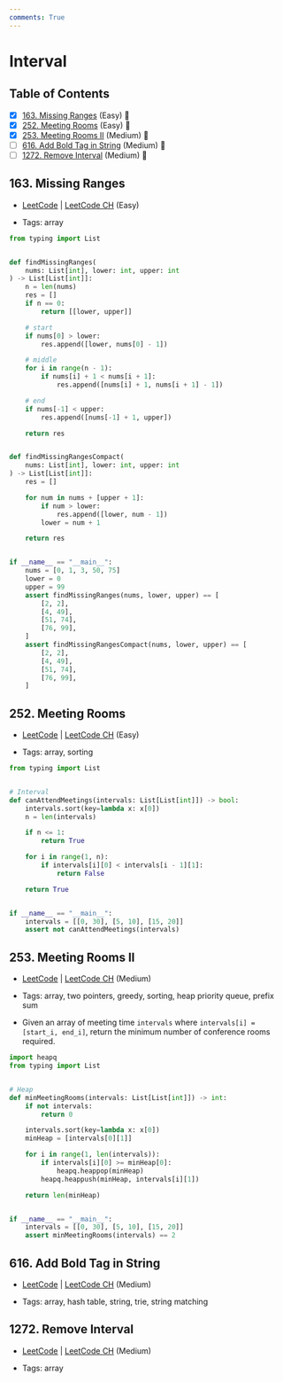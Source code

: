 ```yaml
---
comments: True
---
```


# Interval

## Table of Contents

- [x] [163. Missing Ranges](https://leetcode.cn/problems/missing-ranges/) (Easy) 👑
- [x] [252. Meeting Rooms](https://leetcode.cn/problems/meeting-rooms/) (Easy) 👑
- [x] [253. Meeting Rooms II](https://leetcode.cn/problems/meeting-rooms-ii/) (Medium) 👑
- [ ] [616. Add Bold Tag in String](https://leetcode.cn/problems/add-bold-tag-in-string/) (Medium) 👑
- [ ] [1272. Remove Interval](https://leetcode.cn/problems/remove-interval/) (Medium) 👑

## 163. Missing Ranges

-   [LeetCode](https://leetcode.com/problems/missing-ranges/) | [LeetCode CH](https://leetcode.cn/problems/missing-ranges/) (Easy)

-   Tags: array

```python title="163. Missing Ranges - Python Solution"
from typing import List


def findMissingRanges(
    nums: List[int], lower: int, upper: int
) -> List[List[int]]:
    n = len(nums)
    res = []
    if n == 0:
        return [[lower, upper]]

    # start
    if nums[0] > lower:
        res.append([lower, nums[0] - 1])

    # middle
    for i in range(n - 1):
        if nums[i] + 1 < nums[i + 1]:
            res.append([nums[i] + 1, nums[i + 1] - 1])

    # end
    if nums[-1] < upper:
        res.append([nums[-1] + 1, upper])

    return res


def findMissingRangesCompact(
    nums: List[int], lower: int, upper: int
) -> List[List[int]]:
    res = []

    for num in nums + [upper + 1]:
        if num > lower:
            res.append([lower, num - 1])
        lower = num + 1

    return res


if __name__ == "__main__":
    nums = [0, 1, 3, 50, 75]
    lower = 0
    upper = 99
    assert findMissingRanges(nums, lower, upper) == [
        [2, 2],
        [4, 49],
        [51, 74],
        [76, 99],
    ]
    assert findMissingRangesCompact(nums, lower, upper) == [
        [2, 2],
        [4, 49],
        [51, 74],
        [76, 99],
    ]

```

## 252. Meeting Rooms

-   [LeetCode](https://leetcode.com/problems/meeting-rooms/) | [LeetCode CH](https://leetcode.cn/problems/meeting-rooms/) (Easy)

-   Tags: array, sorting

```python title="252. Meeting Rooms - Python Solution"
from typing import List


# Interval
def canAttendMeetings(intervals: List[List[int]]) -> bool:
    intervals.sort(key=lambda x: x[0])
    n = len(intervals)

    if n <= 1:
        return True

    for i in range(1, n):
        if intervals[i][0] < intervals[i - 1][1]:
            return False

    return True


if __name__ == "__main__":
    intervals = [[0, 30], [5, 10], [15, 20]]
    assert not canAttendMeetings(intervals)

```

## 253. Meeting Rooms II

-   [LeetCode](https://leetcode.com/problems/meeting-rooms-ii/) | [LeetCode CH](https://leetcode.cn/problems/meeting-rooms-ii/) (Medium)

-   Tags: array, two pointers, greedy, sorting, heap priority queue, prefix sum
- Given an array of meeting time `intervals` where `intervals[i] = [start_i, end_i]`, return the minimum number of conference rooms required.


```python title="253. Meeting Rooms II - Python Solution"
import heapq
from typing import List


# Heap
def minMeetingRooms(intervals: List[List[int]]) -> int:
    if not intervals:
        return 0

    intervals.sort(key=lambda x: x[0])
    minHeap = [intervals[0][1]]

    for i in range(1, len(intervals)):
        if intervals[i][0] >= minHeap[0]:
            heapq.heappop(minHeap)
        heapq.heappush(minHeap, intervals[i][1])

    return len(minHeap)


if __name__ == "__main__":
    intervals = [[0, 30], [5, 10], [15, 20]]
    assert minMeetingRooms(intervals) == 2

```

## 616. Add Bold Tag in String

-   [LeetCode](https://leetcode.com/problems/add-bold-tag-in-string/) | [LeetCode CH](https://leetcode.cn/problems/add-bold-tag-in-string/) (Medium)

-   Tags: array, hash table, string, trie, string matching
## 1272. Remove Interval

-   [LeetCode](https://leetcode.com/problems/remove-interval/) | [LeetCode CH](https://leetcode.cn/problems/remove-interval/) (Medium)

-   Tags: array
